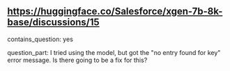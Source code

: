 ## https://huggingface.co/Salesforce/xgen-7b-8k-base/discussions/15

contains_question: yes

question_part: I tried using the model, but got the "no entry found for key" error message. Is there going to be a fix for this?